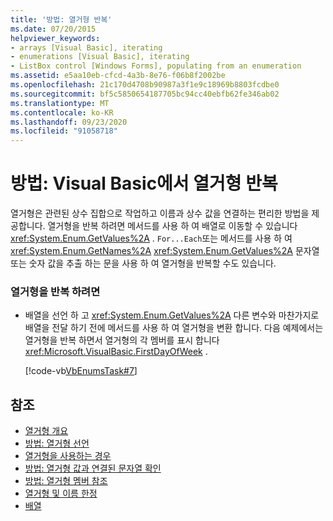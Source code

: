 ```yaml
---
title: '방법: 열거형 반복'
ms.date: 07/20/2015
helpviewer_keywords:
- arrays [Visual Basic], iterating
- enumerations [Visual Basic], iterating
- ListBox control [Windows Forms], populating from an enumeration
ms.assetid: e5aa10eb-cfcd-4a3b-8e76-f06b8f2002be
ms.openlocfilehash: 21c170d4708b90987a3f1e9c18969b8803fcdbe0
ms.sourcegitcommit: bf5c5850654187705bc94cc40ebfb62fe346ab02
ms.translationtype: MT
ms.contentlocale: ko-KR
ms.lasthandoff: 09/23/2020
ms.locfileid: "91058718"
---
```

# <a name="how-to-iterate-through-an-enumeration-in-visual-basic"></a>방법: Visual Basic에서 열거형 반복

열거형은 관련된 상수 집합으로 작업하고 이름과 상수 값을 연결하는 편리한 방법을 제공합니다. 열거형을 반복 하려면 메서드를 사용 하 여 배열로 이동할 수 있습니다 <xref:System.Enum.GetValues%2A> . `For...Each`또는 메서드를 사용 하 여 <xref:System.Enum.GetNames%2A> <xref:System.Enum.GetValues%2A> 문자열 또는 숫자 값을 추출 하는 문을 사용 하 여 열거형을 반복할 수도 있습니다.  
  
### <a name="to-iterate-through-an-enumeration"></a>열거형을 반복 하려면  
  
- 배열을 선언 하 고 <xref:System.Enum.GetValues%2A> 다른 변수와 마찬가지로 배열을 전달 하기 전에 메서드를 사용 하 여 열거형을 변환 합니다. 다음 예제에서는 열거형을 반복 하면서 열거형의 각 멤버를 표시 합니다 <xref:Microsoft.VisualBasic.FirstDayOfWeek> .  
  
     [!code-vb[VbEnumsTask#7](~/samples/snippets/visualbasic/VS_Snippets_VBCSharp/VbEnumsTask/VB/Class2.vb#7)]  
  
## <a name="see-also"></a>참조

- [열거형 개요](enumerations-overview.md)
- [방법: 열거형 선언](how-to-declare-enumerations.md)
- [열거형을 사용하는 경우](when-to-use-an-enumeration.md)
- [방법: 열거형 값과 연결된 문자열 확인](how-to-determine-the-string-associated-with-an-enumeration-value.md)
- [방법: 열거형 멤버 참조](how-to-refer-to-an-enumeration-member.md)
- [열거형 및 이름 한정](enumerations-and-name-qualification.md)
- [배열](../arrays/index.md)
